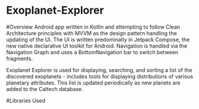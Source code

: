 # Exoplanet-Explorer


#Overview 
Android app written in Kotlin and attempting to follow Clean Architecture principles with MVVM as the design pattern handling the updating of the UI. The UI is written predominatly in Jetpack Compose, the new native declarative UI toolkit for Android. Navigation is handled via the Navigation Graph and uses a BottomNavigation bar to switch between fragments. 

Exoplanet Explorer is used for displaying, searching, and sorting a list of the discovered exoplanets - includes tools for displaying distributions of various planetary attributes. This list is updated periodically as new planets are added to the Caltech database. 


#Libraries Used
